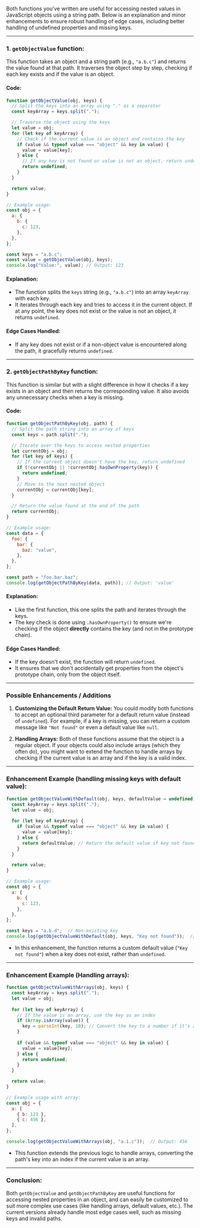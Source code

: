Both functions you've written are useful for accessing nested values in JavaScript objects using a string path. Below is an explanation and minor enhancements to ensure robust handling of edge cases, including better handling of undefined properties and missing keys.

---

### 1. `getObjectValue` function:

This function takes an object and a string path (e.g., `"a.b.c"`) and returns the value found at that path. It traverses the object step by step, checking if each key exists and if the value is an object.

#### **Code:**

```javascript
function getObjectValue(obj, keys) {
  // Split the keys into an array using "." as a separator
  const keyArray = keys.split(".");

  // Traverse the object using the keys
  let value = obj;
  for (let key of keyArray) {
    // Check if the current value is an object and contains the key
    if (value && typeof value === "object" && key in value) {
      value = value[key];
    } else {
      // If any key is not found or value is not an object, return undefined
      return undefined;
    }
  }

  return value;
}

// Example usage:
const obj = {
  a: {
    b: {
      c: 123,
    },
  },
};

const keys = "a.b.c";
const value = getObjectValue(obj, keys);
console.log("Value:", value); // Output: 123
```

#### **Explanation:**
- The function splits the `keys` string (e.g., `"a.b.c"`) into an array `keyArray` with each key.
- It iterates through each key and tries to access it in the current object. If at any point, the key does not exist or the value is not an object, it returns `undefined`.

#### **Edge Cases Handled:**
- If any key does not exist or if a non-object value is encountered along the path, it gracefully returns `undefined`.

---

### 2. `getObjectPathByKey` function:

This function is similar but with a slight difference in how it checks if a key exists in an object and then returns the corresponding value. It also avoids any unnecessary checks when a key is missing.

#### **Code:**

```javascript
function getObjectPathByKey(obj, path) {
  // Split the path string into an array of keys
  const keys = path.split(".");

  // Iterate over the keys to access nested properties
  let currentObj = obj;
  for (let key of keys) {
    // If the current object doesn't have the key, return undefined
    if (!currentObj || !currentObj.hasOwnProperty(key)) {
      return undefined;
    }
    // Move to the next nested object
    currentObj = currentObj[key];
  }

  // Return the value found at the end of the path
  return currentObj;
}

// Example usage:
const data = {
  foo: {
    bar: {
      baz: "value",
    },
  },
};

const path = "foo.bar.baz";
console.log(getObjectPathByKey(data, path)); // Output: 'value'
```

#### **Explanation:**
- Like the first function, this one splits the path and iterates through the keys.
- The key check is done using `.hasOwnProperty()` to ensure we're checking if the object **directly** contains the key (and not in the prototype chain).

#### **Edge Cases Handled:**
- If the key doesn't exist, the function will return `undefined`.
- It ensures that we don't accidentally get properties from the object's prototype chain, only from the object itself.

---

### **Possible Enhancements / Additions**

1. **Customizing the Default Return Value:**
   You could modify both functions to accept an optional third parameter for a default return value (instead of `undefined`). For example, if a key is missing, you can return a custom message like `"Not found"` or even a default value like `null`.

2. **Handling Arrays:**
   Both of these functions assume that the object is a regular object. If your objects could also include arrays (which they often do), you might want to extend the function to handle arrays by checking if the current value is an array and if the key is a valid index.

---

### **Enhancement Example (handling missing keys with default value):**

```javascript
function getObjectValueWithDefault(obj, keys, defaultValue = undefined) {
  const keyArray = keys.split(".");
  let value = obj;
  
  for (let key of keyArray) {
    if (value && typeof value === "object" && key in value) {
      value = value[key];
    } else {
      return defaultValue; // Return the default value if key not found
    }
  }

  return value;
}

// Example usage:
const obj = {
  a: {
    b: {
      c: 123,
    },
  },
};

const keys = "a.b.d";  // Non-existing key
console.log(getObjectValueWithDefault(obj, keys, "Key not found"));  // Output: "Key not found"
```

- In this enhancement, the function returns a custom default value (`"Key not found"`) when a key does not exist, rather than `undefined`.

---

### **Enhancement Example (Handling arrays):**

```javascript
function getObjectValueWithArrays(obj, keys) {
  const keyArray = keys.split(".");
  let value = obj;
  
  for (let key of keyArray) {
    // If the value is an array, use the key as an index
    if (Array.isArray(value)) {
      key = parseInt(key, 10); // Convert the key to a number if it's an array index
    }
    
    if (value && typeof value === "object" && key in value) {
      value = value[key];
    } else {
      return undefined;
    }
  }

  return value;
}

// Example usage with array:
const obj = {
  a: [
    { b: 123 },
    { c: 456 },
  ],
};

console.log(getObjectValueWithArrays(obj, "a.1.c"));  // Output: 456
```

- This function extends the previous logic to handle arrays, converting the path's key into an index if the current value is an array.

---

### Conclusion:

Both `getObjectValue` and `getObjectPathByKey` are useful functions for accessing nested properties in an object, and can easily be customized to suit more complex use cases (like handling arrays, default values, etc.). The current versions already handle most edge cases well, such as missing keys and invalid paths.